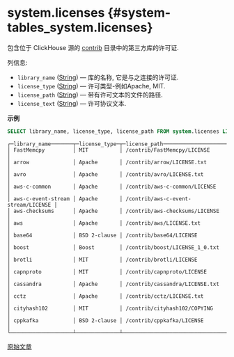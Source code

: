 # system.licenses {#system-tables_system.licenses}

包含位于 ClickHouse 源的 [contrib](https://github.com/ClickHouse/ClickHouse/tree/master/contrib) 目录中的第三方库的许可证.

列信息:

- `library_name` ([String](../../sql-reference/data-types/string.md)) — 库的名称, 它是与之连接的许可证.
- `license_type` ([String](../../sql-reference/data-types/string.md)) — 许可类型-例如Apache, MIT.
- `license_path` ([String](../../sql-reference/data-types/string.md)) — 带有许可文本的文件的路径.
- `license_text` ([String](../../sql-reference/data-types/string.md)) — 许可协议文本.

**示例**

``` sql
SELECT library_name, license_type, license_path FROM system.licenses LIMIT 15
```

``` text
┌─library_name───────┬─license_type─┬─license_path────────────────────────┐
│ FastMemcpy         │ MIT          │ /contrib/FastMemcpy/LICENSE         │
│ arrow              │ Apache       │ /contrib/arrow/LICENSE.txt          │
│ avro               │ Apache       │ /contrib/avro/LICENSE.txt           │
│ aws-c-common       │ Apache       │ /contrib/aws-c-common/LICENSE       │
│ aws-c-event-stream │ Apache       │ /contrib/aws-c-event-stream/LICENSE │
│ aws-checksums      │ Apache       │ /contrib/aws-checksums/LICENSE      │
│ aws                │ Apache       │ /contrib/aws/LICENSE.txt            │
│ base64             │ BSD 2-clause │ /contrib/base64/LICENSE             │
│ boost              │ Boost        │ /contrib/boost/LICENSE_1_0.txt      │
│ brotli             │ MIT          │ /contrib/brotli/LICENSE             │
│ capnproto          │ MIT          │ /contrib/capnproto/LICENSE          │
│ cassandra          │ Apache       │ /contrib/cassandra/LICENSE.txt      │
│ cctz               │ Apache       │ /contrib/cctz/LICENSE.txt           │
│ cityhash102        │ MIT          │ /contrib/cityhash102/COPYING        │
│ cppkafka           │ BSD 2-clause │ /contrib/cppkafka/LICENSE           │
└────────────────────┴──────────────┴─────────────────────────────────────┘

```

[原始文章](https://clickhouse.com/docs/en/operations/system-tables/licenses) <!--hide-->
